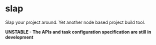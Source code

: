# slap

Slap your project around.  Yet another node based project build tool.

**UNSTABLE - The APIs and task configuration specification are still in development**

